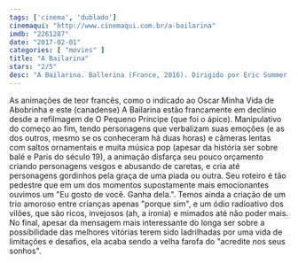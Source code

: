 ```yaml
---
tags: ['cinema', 'dublado']
cinemaqui: "http://www.cinemaqui.com.br/a-bailarina"
imdb: "2261287"
date: "2017-02-01"
categories: [ "movies" ]
title: "A Bailarina"
stars: "2/5"
desc: "A Bailarina. Ballerina (France, 2016). Dirigido por Eric Summer, Éric Warin. Escrito por Carol Noble, Eric Summer, Laurent Zeitoun. Com Dane DeHaan (Victor), Elle Fanning (Félicie Milliner), Maddie Ziegler (Camille Le Haut), Carly Rae Jepsen (Odette), Camille Cottin (Félicie Milliner), Julie Khaner (Régine Le Haut), Elana Dunkelman (Dora / Stuck Girl), Laurent Maurel (Mérante), Malik Bentalha (Victor)."
---
```

As animações de teor francês, como o indicado ao Oscar Minha Vida de Abobrinha e este (canadense) A Bailarina estão francamente em declínio desde a refilmagem de O Pequeno Príncipe (que foi o ápice). Manipulativo do começo ao fim, tendo personagens que verbalizam suas emoções (e as dos outros, mesmo se os conheceram há duas horas) e câmeras lentas com saltos ornamentais e muita música pop (apesar da história ser sobre balé e Paris do século 19), a animação disfarça seu pouco orçamento criando personagens vesgos e abusando de caretas, e cria até personagens gordinhos pela graça de uma piada ou outra. Seu roteiro é tão pedestre que em um dos momentos supostamente mais emocionantes ouvimos um "Eu gosto de você. Ganha dela.". Temos ainda a criação de um trio amoroso entre crianças apenas "porque sim", e um ódio radioativo dos vilões, que são ricos, invejosos (ah, a ironia) e mimados até não poder mais. No final, apesar da mensagem mais interessante do longa ser sobre a possibilidade das melhores vitórias terem sido ladrilhadas por uma vida de limitações e desafios, ela acaba sendo a velha farofa do "acredite nos seus sonhos".
